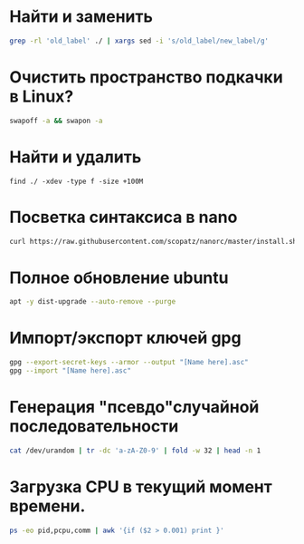 # Найти и заменить
```sh
grep -rl 'old_label' ./ | xargs sed -i 's/old_label/new_label/g'  
```
# Очистить пространство подкачки в Linux?
```sh
swapoff -a && swapon -a
```
# Найти и удалить
``` 
find ./ -xdev -type f -size +100M
```
# Посветка синтаксиса в nano
```sh
curl https://raw.githubusercontent.com/scopatz/nanorc/master/install.sh | sh 
```
# Полное обновление ubuntu
```sh
apt -y dist-upgrade --auto-remove --purge 
```
# Импорт/экспорт ключей gpg
```sh
gpg --export-secret-keys --armor --output "[Name here].asc"
gpg --import "[Name here].asc"
```
# Генерация "псевдо"случайной последовательности
```sh
cat /dev/urandom | tr -dc 'a-zA-Z0-9' | fold -w 32 | head -n 1  
```
# Загрузка CPU в текущий момент времени.
```sh
ps -eo pid,pcpu,comm | awk '{if ($2 > 0.001) print }' 
```
